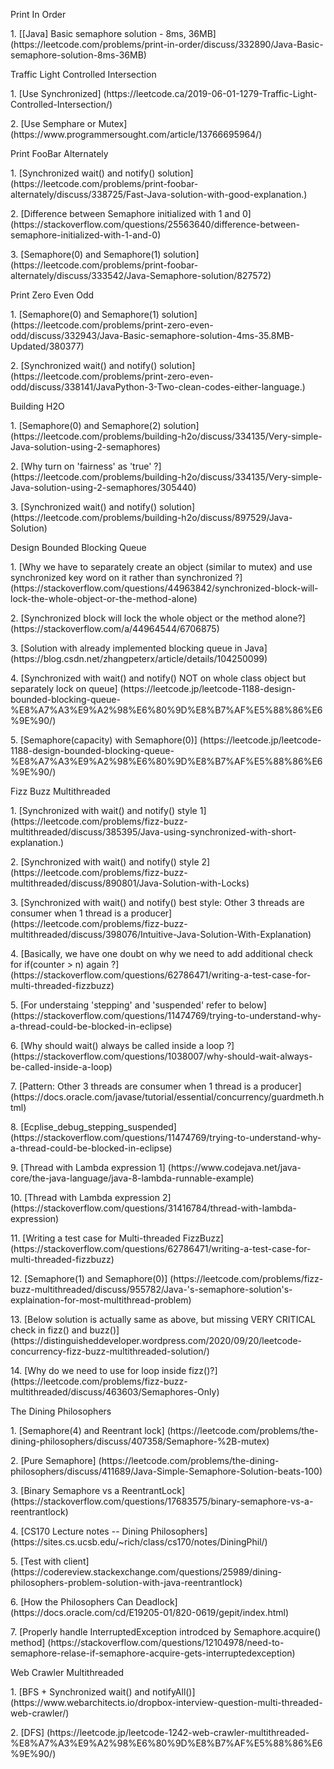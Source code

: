<p>Print In Order
<p>1. [[Java] Basic semaphore solution - 8ms, 36MB] (https://leetcode.com/problems/print-in-order/discuss/332890/Java-Basic-semaphore-solution-8ms-36MB)
  
<p>Traffic Light Controlled Intersection
<p>1. [Use Synchronized] (https://leetcode.ca/2019-06-01-1279-Traffic-Light-Controlled-Intersection/)
<p>2. [Use Semphare or Mutex] (https://www.programmersought.com/article/13766695964/)

<p>Print FooBar Alternately
<p>1. [Synchronized wait() and notify() solution] (https://leetcode.com/problems/print-foobar-alternately/discuss/338725/Fast-Java-solution-with-good-explanation.)
<p>2. [Difference between Semaphore initialized with 1 and 0] (https://stackoverflow.com/questions/25563640/difference-between-semaphore-initialized-with-1-and-0)
<p>3. [Semaphore(0) and Semaphore(1) solution] (https://leetcode.com/problems/print-foobar-alternately/discuss/333542/Java-Semaphore-solution/827572)

<p>Print Zero Even Odd
<p>1. [Semaphore(0) and Semaphore(1) solution] (https://leetcode.com/problems/print-zero-even-odd/discuss/332943/Java-Basic-semaphore-solution-4ms-35.8MB-Updated/380377)
<p>2. [Synchronized wait() and notify() solution] (https://leetcode.com/problems/print-zero-even-odd/discuss/338141/JavaPython-3-Two-clean-codes-either-language.)

<p>Building H2O
<p>1. [Semaphore(0) and Semaphore(2) solution] (https://leetcode.com/problems/building-h2o/discuss/334135/Very-simple-Java-solution-using-2-semaphores)
<p>2. [Why turn on 'fairness' as 'true' ?] (https://leetcode.com/problems/building-h2o/discuss/334135/Very-simple-Java-solution-using-2-semaphores/305440)
<p>3. [Synchronized wait() and notify() solution] (https://leetcode.com/problems/building-h2o/discuss/897529/Java-Solution)

<p>Design Bounded Blocking Queue
<p>1. [Why we have to separately create an object (similar to mutex) and use synchronized key word on it rather than synchronized ?] (https://stackoverflow.com/questions/44963842/synchronized-block-will-lock-the-whole-object-or-the-method-alone)
<p>2. [Synchronized block will lock the whole object or the method alone?] (https://stackoverflow.com/a/44964544/6706875)
<p>3. [Solution with already implemented blocking queue in Java] (https://blog.csdn.net/zhangpeterx/article/details/104250099)
<p>4. [Synchronized with wait() and notify() NOT on whole class object but separately lock on queue] (https://leetcode.jp/leetcode-1188-design-bounded-blocking-queue-%E8%A7%A3%E9%A2%98%E6%80%9D%E8%B7%AF%E5%88%86%E6%9E%90/)
<p>5. [Semaphore(capacity) with Semaphore(0)] (https://leetcode.jp/leetcode-1188-design-bounded-blocking-queue-%E8%A7%A3%E9%A2%98%E6%80%9D%E8%B7%AF%E5%88%86%E6%9E%90/)

<p>Fizz Buzz Multithreaded
<p>1. [Synchronized with wait() and notify() style 1] (https://leetcode.com/problems/fizz-buzz-multithreaded/discuss/385395/Java-using-synchronized-with-short-explanation.)
<p>2. [Synchronized with wait() and notify() style 2] (https://leetcode.com/problems/fizz-buzz-multithreaded/discuss/890801/Java-Solution-with-Locks)
<p>3. [Synchronized with wait() and notify() best style: Other 3 threads are consumer when 1 thread is a producer] (https://leetcode.com/problems/fizz-buzz-multithreaded/discuss/398076/Intuitive-Java-Solution-With-Explanation)
<p>4. [Basically, we have one doubt on why we need to add additional check for if(counter > n) again ?] (https://stackoverflow.com/questions/62786471/writing-a-test-case-for-multi-threaded-fizzbuzz)
<p>5. [For understaing 'stepping' and 'suspended' refer to below] (https://stackoverflow.com/questions/11474769/trying-to-understand-why-a-thread-could-be-blocked-in-eclipse)
<p>6. [Why should wait() always be called inside a loop ?] (https://stackoverflow.com/questions/1038007/why-should-wait-always-be-called-inside-a-loop)
<p>7. [Pattern: Other 3 threads are consumer when 1 thread is a producer] (https://docs.oracle.com/javase/tutorial/essential/concurrency/guardmeth.html)
<p>8. [Ecplise_debug_stepping_suspended] (https://stackoverflow.com/questions/11474769/trying-to-understand-why-a-thread-could-be-blocked-in-eclipse)
<p>9. [Thread with Lambda expression 1] (https://www.codejava.net/java-core/the-java-language/java-8-lambda-runnable-example)
<p>10. [Thread with Lambda expression 2] (https://stackoverflow.com/questions/31416784/thread-with-lambda-expression)
<p>11. [Writing a test case for Multi-threaded FizzBuzz] (https://stackoverflow.com/questions/62786471/writing-a-test-case-for-multi-threaded-fizzbuzz)
<p>12. [Semaphore(1) and Semaphore(0)] (https://leetcode.com/problems/fizz-buzz-multithreaded/discuss/955782/Java-'s-semaphore-solution's-explaination-for-most-multithread-problem)
<p>13. [Below solution is actually same as above, but missing VERY CRITICAL check in fizz() and buzz()] (https://distinguisheddeveloper.wordpress.com/2020/09/20/leetcode-concurrency-fizz-buzz-multithreaded-solution/)
<p>14. [Why do we need to use for loop inside fizz()?] (https://leetcode.com/problems/fizz-buzz-multithreaded/discuss/463603/Semaphores-Only)

<p>The Dining Philosophers
<p>1. [Semaphore(4) and Reentrant lock] (https://leetcode.com/problems/the-dining-philosophers/discuss/407358/Semaphore-%2B-mutex)
<p>2. [Pure Semaphore] (https://leetcode.com/problems/the-dining-philosophers/discuss/411689/Java-Simple-Semaphore-Solution-beats-100)
<p>3. [Binary Semaphore vs a ReentrantLock] (https://stackoverflow.com/questions/17683575/binary-semaphore-vs-a-reentrantlock)
<p>4. [CS170 Lecture notes -- Dining Philosophers] (https://sites.cs.ucsb.edu/~rich/class/cs170/notes/DiningPhil/)
<p>5. [Test with client] (https://codereview.stackexchange.com/questions/25989/dining-philosophers-problem-solution-with-java-reentrantlock)
<p>6. [How the Philosophers Can Deadlock] (https://docs.oracle.com/cd/E19205-01/820-0619/gepit/index.html)
<p>7. [Properly handle InterruptedException introdced by Semaphore.acquire() method] (https://stackoverflow.com/questions/12104978/need-to-semaphore-relase-if-semaphore-acquire-gets-interruptedexception)

<p>Web Crawler Multithreaded
<p>1. [BFS + Synchronized wait() and notifyAll()] (https://www.webarchitects.io/dropbox-interview-question-multi-threaded-web-crawler/)
<p>2. [DFS] (https://leetcode.jp/leetcode-1242-web-crawler-multithreaded-%E8%A7%A3%E9%A2%98%E6%80%9D%E8%B7%AF%E5%88%86%E6%9E%90/)
